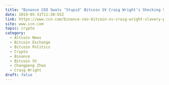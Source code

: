 ```yaml
---
title: "Binance CEO Swats ‘Stupid’ Bitcoin SV Craig Wright’s Shocking Slavery and Prostitution Claims"
date: 2019-05-31T11:30:55Z
link: https://www.ccn.com/binance-ceo-bitcoin-sv-craig-wright-slavery-prostitution?utm_medium=RSS&utm_source=hune
site: www.ccn.com
topic: crypto
category:
  - Altcoin News
  - Bitcoin Exchange
  - Bitcoin Politics
  - Crypto
  - Binance
  - Bitcoin SV
  - Changpeng Zhao
  - Craig Wright
draft: false
---
```

